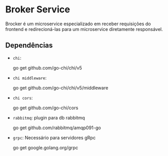 # Broker Service

Brocker é um microservice especializado em receber requisições do frontend e redirecioná-las para um microservice diretamente responsável.

## Dependências

- `chi`:

    go get github.com/go-chi/chi/v5

- `chi middleware`:

    go get github.com/go-chi/chi/v5/middleware

- `chi cors`:

    go get github.com/go-chi/cors

- `rabbitmq`: plugin para db rabbitmq

    go get github.com/rabbitmq/amqp091-go

- `grpc`: Necessário para servidores gRpc

    go get google.golang.org/grpc